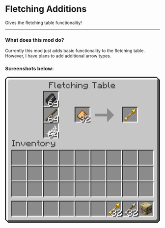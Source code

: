 # Fletching Additions

Gives the fletching table functionality!
<hr>

### What does this mod do?
 Currently this mod just adds basic functionality to the fletching table.<br>
However, I have plans to add additional arrow types.

### Screenshots below:
 ![Fletching Table GUI](./media/Crafting.png)<br>


